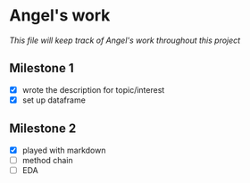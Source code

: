 # Angel's work #
*This file will keep track of Angel's work throughout this project*                           
## Milestone 1 ##
- [x] wrote the description for topic/interest
- [x] set up dataframe
## Milestone 2 ##
- [x] played with markdown
- [ ] method chain
- [ ] EDA